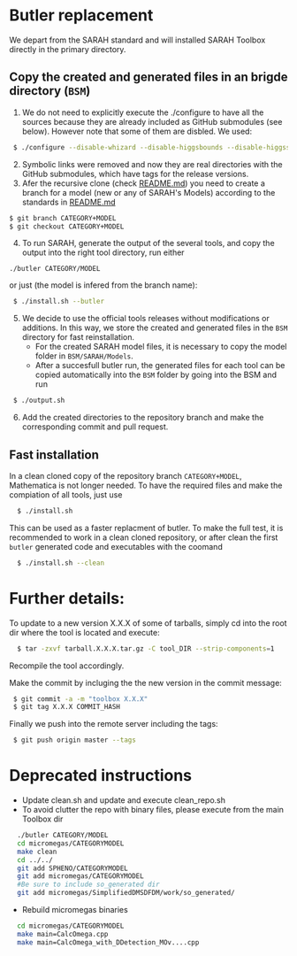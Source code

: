 # Butler replacement
We depart from the SARAH standard and
will installed SARAH Toolbox directly in the primary
directory.

## Copy the created and generated files in an brigde directory (`BSM`)

1) We do not need to explicitly execute the ./configure to have all the sources because they are already included as GitHub submodules (see below). However note that some of them are disbled. We used:
```bash
 $ ./configure --disable-whizard --disable-higgsbounds --disable-higgssignals
```
2) Symbolic links were removed and now they are real directories with the GitHub submodules, which have tags for the release versions.
3) Afer the recursive clone (check [README.md](README.md)) you
   need to create a branch for a model (new or any of SARAH's Models) according to the standards in [README.md](README.md)
 ```bash
 $ git branch CATEGORY+MODEL
 $ git checkout CATEGORY+MODEL
 ```
4) To run SARAH, generate the output of the several tools, and copy the output into the right tool directory, run either 
```
./butler CATEGORY/MODEL
```
or just (the model is infered from the branch name):
```bash
 $ ./install.sh --butler
```
5) We decide to use the official tools releases without modifications or additions. In this way, we store the created and generated files in the `BSM` directory for fast reinstallation.  
   * For the created SARAH model files,  it is necessary to copy the model folder in  `BSM/SARAH/Models`.
   * After a succesfull  butler run, the generated files for each tool can be copied automatically into the `BSM` folder by going into the BSM and run
```bash
 $ ./output.sh
```
6) Add the created directories to the repository branch and make the corresponding commit and pull request.

## Fast installation
In a clean cloned copy of the repository branch `CATEGORY+MODEL`,  Mathematica is not longer needed. To have the required files and make the compiation of all tools, just use
```bash
  $ ./install.sh
```
This can be used as a faster replacment of butler. To make the full test, it is recommended to work in a  clean cloned repository, or after clean the first `butler` generated code and executables with the coomand
```bash
  $ ./install.sh --clean
```


# Further details:

To update to a new version X.X.X of some of tarballs, simply cd into the root dir where the tool is located and execute:
```bash
  $ tar -zxvf tarball.X.X.X.tar.gz -C tool_DIR --strip-components=1
```

Recompile the tool accordingly.

Make the commit by incluging the the new version in the commit message:
```bash
 $ git commit -a -m "toolbox X.X.X"
 $ git tag X.X.X COMMIT_HASH
 ```
 
 Finally we push into the remote server including the tags:
 ```bash
  $ git push origin master --tags
```

# Deprecated instructions


* Update clean.sh and update and execute clean_repo.sh
* To avoid clutter the repo with binary files, please execute from the main Toolbox dir

```bash
  ./butler CATEGORY/MODEL
  cd micromegas/CATEGORYMODEL
  make clean
  cd ../../
  git add SPHENO/CATEGORYMODEL
  git add micromegas/CATEGORYMODEL
  #Be sure to include so_generated dir
  git add micromegas/SimplifiedDMSDFDM/work/so_generated/
``` 

* Rebuild micromegas binaries

```bash
  cd micromegas/CATEGORYMODEL
  make main=CalcOmega.cpp
  make main=CalcOmega_with_DDetection_MOv....cpp
``` 



